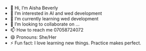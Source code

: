 - 👋 Hi, I’m Aisha Beverly
- 👀 I’m interested in AI and wed development
- 🌱 I’m currently learning wed development
- 💞️ I’m looking to collaborate on ...
- 📫 How to reach me 07058724072
- 😄 Pronouns: She/Her
- ⚡ Fun fact: I love learning new things. Practice makes perfect.

<!---
Aisha-50/Aisha-50 is a ✨ special ✨ repository because its `README.md` (this file) appears on your GitHub profile.
You can click the Preview link to take a look at your changes.
--->
